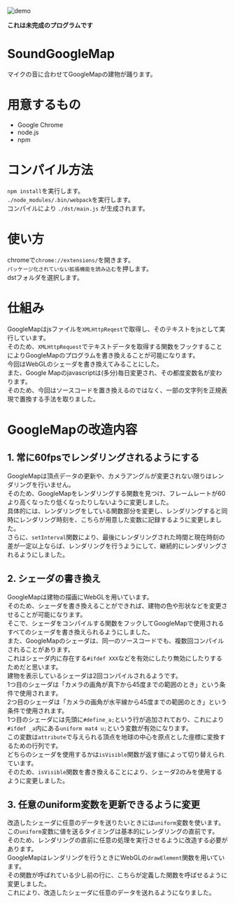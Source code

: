 ![demo](https://github.com/wakewakame/SoundGoogleMap/blob/master/demo/demo.gif?raw=true)  

**これは未完成のプログラムです**

# SoundGoogleMap
マイクの音に合わせてGoogleMapの建物が踊ります。  

# 用意するもの
- Google Chrome
- node.js
- npm 

# コンパイル方法
`npm install`を実行します。  
`./node_modules/.bin/webpack`を実行します。  
コンパイルにより `./dst/main.js` が生成されます。  

# 使い方
chromeで`chrome://extensions/`を開きます。  
`パッケージ化されていない拡張機能を読み込む`を押します。  
dstフォルダを選択します。  

# 仕組み
GoogleMapはjsファイルを`XMLHttpReqest`で取得し、そのテキストをjsとして実行しています。  
そのため、`XMLHttpRequest`でテキストデータを取得する関数をフックすることによりGoogleMapのプログラムを書き換えることが可能になります。  
今回はWebGLのシェーダを書き換えてみることにした。  
また、Google Mapのjavascriptは(多分)毎日変更され、その都度変数名が変わります。  
そのため、今回はソースコードを置き換えるのではなく、一部の文字列を正規表現で置換する手法を取りました。  

# GoogleMapの改造内容
## 1. 常に60fpsでレンダリングされるようにする
GoogleMapは頂点データの更新や、カメラアングルが変更されない限りはレンダリングを行いません。  
そのため、GoogleMapをレンダリングする関数を見つけ、フレームレートが60より高くなったり低くなったりしないように変更しました。  
具体的には、レンダリングをしている関数部分を変更し、レンダリングすると同時にレンダリング時刻を、こちらが用意した変数に記録するように変更しました。  
さらに、`setInterval`関数により、最後にレンダリングされた時間と現在時刻の差が一定以上ならば、レンダリングを行うようにして、継続的にレンダリングされるようにしました。  

## 2. シェーダの書き換え
GoogleMapは建物の描画にWebGLを用いています。  
そのため、シェーダを書き換えることができれば、建物の色や形状などを変更させることが可能になります。  
そこで、シェーダをコンパイルする関数をフックしてGoogleMapで使用されるすべてのシェーダを書き換えられるようにしました。  
また、GoogleMapのシェーダは、同一のソースコードでも、複数回コンパイルされることがあります。  
これはシェーダ内に存在する`#ifdef XXX`などを有効にしたり無効にしたりするためだと思います。  
建物を表示しているシェーダは2回コンパイルされるようです。  
1つ目のシェーダは「カメラの画角が真下から45度までの範囲のとき」という条件で使用されます。  
2つ目のシェーダは「カメラの画角が水平線から45度までの範囲のとき」という条件で使用されます。  
1つ目のシェーダには先頭に`#define_a;`という行が追加されており、これにより`#ifdef _a`内にある`uniform mat4 u;`という変数が有効になります。  
この変数は`attribute`で与えられる頂点を地球の中心を原点とした座標に変換するための行列です。  
どちらのシェーダを使用するかは`isVisible`関数が返す値によって切り替えられています。  
そのため、`isVisible`関数を書き換えることにより、シェーダ2のみを使用するように変更しました。  

## 3. 任意のuniform変数を更新できるように変更
改造したシェーダに任意のデータを送りたいときには`uniform`変数を使います。  
この`uniform`変数に値を送るタイミングは基本的にレンダリングの直前です。  
そのため、レンダリングの直前に任意の処理を実行させるように改造する必要があります。  
GoogleMapはレンダリングを行うときにWebGLの`drawElement`関数を用いています。  
その関数が呼ばれている少し前の行に、こちらが定義した関数を呼ばせるように変更しました。  
これにより、改造したシェーダに任意のデータを送れるようになりました。  
